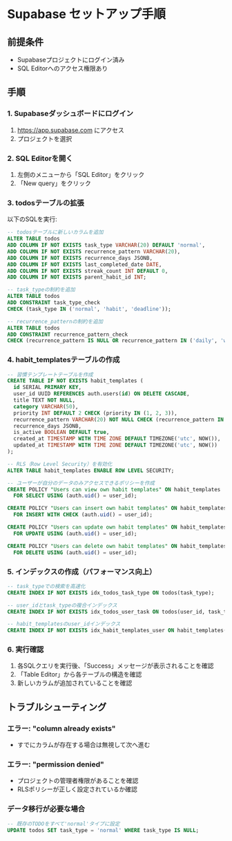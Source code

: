# Supabase セットアップ手順

## 前提条件
- Supabaseプロジェクトにログイン済み
- SQL Editorへのアクセス権限あり

## 手順

### 1. Supabaseダッシュボードにログイン
1. https://app.supabase.com にアクセス
2. プロジェクトを選択

### 2. SQL Editorを開く
1. 左側のメニューから「SQL Editor」をクリック
2. 「New query」をクリック

### 3. todosテーブルの拡張
以下のSQLを実行:
```sql
-- todosテーブルに新しいカラムを追加
ALTER TABLE todos 
ADD COLUMN IF NOT EXISTS task_type VARCHAR(20) DEFAULT 'normal',
ADD COLUMN IF NOT EXISTS recurrence_pattern VARCHAR(20),
ADD COLUMN IF NOT EXISTS recurrence_days JSONB,
ADD COLUMN IF NOT EXISTS last_completed_date DATE,
ADD COLUMN IF NOT EXISTS streak_count INT DEFAULT 0,
ADD COLUMN IF NOT EXISTS parent_habit_id INT;

-- task_typeの制約を追加
ALTER TABLE todos 
ADD CONSTRAINT task_type_check 
CHECK (task_type IN ('normal', 'habit', 'deadline'));

-- recurrence_patternの制約を追加
ALTER TABLE todos 
ADD CONSTRAINT recurrence_pattern_check 
CHECK (recurrence_pattern IS NULL OR recurrence_pattern IN ('daily', 'weekly', 'monthly'));
```

### 4. habit_templatesテーブルの作成
```sql
-- 習慣テンプレートテーブルを作成
CREATE TABLE IF NOT EXISTS habit_templates (
  id SERIAL PRIMARY KEY,
  user_id UUID REFERENCES auth.users(id) ON DELETE CASCADE,
  title TEXT NOT NULL,
  category VARCHAR(50),
  priority INT DEFAULT 2 CHECK (priority IN (1, 2, 3)),
  recurrence_pattern VARCHAR(20) NOT NULL CHECK (recurrence_pattern IN ('daily', 'weekly', 'monthly')),
  recurrence_days JSONB,
  is_active BOOLEAN DEFAULT true,
  created_at TIMESTAMP WITH TIME ZONE DEFAULT TIMEZONE('utc', NOW()),
  updated_at TIMESTAMP WITH TIME ZONE DEFAULT TIMEZONE('utc', NOW())
);

-- RLS（Row Level Security）を有効化
ALTER TABLE habit_templates ENABLE ROW LEVEL SECURITY;

-- ユーザーが自分のデータのみアクセスできるポリシーを作成
CREATE POLICY "Users can view own habit templates" ON habit_templates
  FOR SELECT USING (auth.uid() = user_id);

CREATE POLICY "Users can insert own habit templates" ON habit_templates
  FOR INSERT WITH CHECK (auth.uid() = user_id);

CREATE POLICY "Users can update own habit templates" ON habit_templates
  FOR UPDATE USING (auth.uid() = user_id);

CREATE POLICY "Users can delete own habit templates" ON habit_templates
  FOR DELETE USING (auth.uid() = user_id);
```

### 5. インデックスの作成（パフォーマンス向上）
```sql
-- task_typeでの検索を高速化
CREATE INDEX IF NOT EXISTS idx_todos_task_type ON todos(task_type);

-- user_idとtask_typeの複合インデックス
CREATE INDEX IF NOT EXISTS idx_todos_user_task ON todos(user_id, task_type);

-- habit_templatesのuser_idインデックス
CREATE INDEX IF NOT EXISTS idx_habit_templates_user ON habit_templates(user_id);
```

### 6. 実行確認
1. 各SQLクエリを実行後、「Success」メッセージが表示されることを確認
2. 「Table Editor」から各テーブルの構造を確認
3. 新しいカラムが追加されていることを確認

## トラブルシューティング

### エラー: "column already exists"
- すでにカラムが存在する場合は無視して次へ進む

### エラー: "permission denied"
- プロジェクトの管理者権限があることを確認
- RLSポリシーが正しく設定されているか確認

### データ移行が必要な場合
```sql
-- 既存のTODOをすべて'normal'タイプに設定
UPDATE todos SET task_type = 'normal' WHERE task_type IS NULL;
```